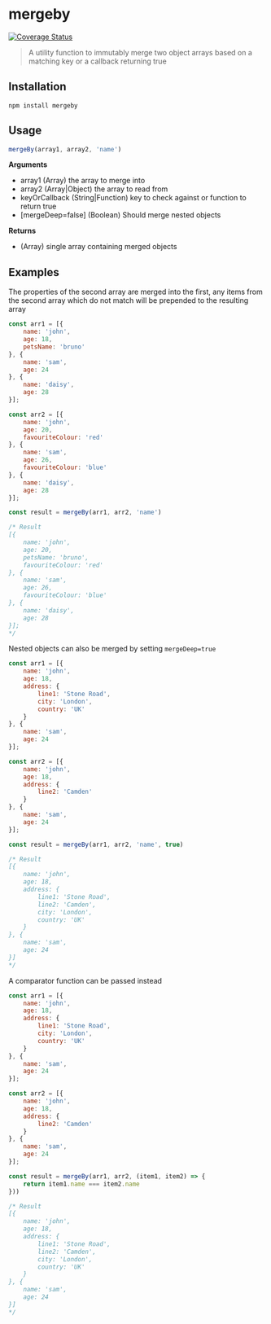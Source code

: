 mergeby
===

[![Coverage Status](https://coveralls.io/repos/github/warrenday/mergeby/badge.svg?branch=master)](https://coveralls.io/github/warrenday/mergeby?branch=master)

> A utility function to immutably merge two object arrays based on a matching key or a callback returning true

Installation
-----------------

    npm install mergeby

Usage
-----------------

```js
mergeBy(array1, array2, 'name')
```

**Arguments**

* array1 (Array) the array to merge into
* array2 (Array|Object) the array to read from
* keyOrCallback (String|Function) key to check against or function to return true
* [mergeDeep=false] (Boolean) Should merge nested objects

**Returns**

* (Array) single array containing merged objects


Examples
-----------------

The properties of the second array are merged into the first, any items from the second array which do not match will be prepended to the resulting array

```js
const arr1 = [{
    name: 'john',
    age: 18,
    petsName: 'bruno'
}, {
    name: 'sam',
    age: 24
}, {
    name: 'daisy',
    age: 28
}];

const arr2 = [{
    name: 'john',
    age: 20,
    favouriteColour: 'red'
}, {
    name: 'sam',
    age: 26,
    favouriteColour: 'blue'
}, {
    name: 'daisy',
    age: 28
}];

const result = mergeBy(arr1, arr2, 'name')

/* Result
[{
    name: 'john',
    age: 20,
    petsName: 'bruno',
    favouriteColour: 'red'
}, {
    name: 'sam',
    age: 26,
    favouriteColour: 'blue'
}, {
    name: 'daisy',
    age: 28
}];
*/

```

Nested objects can also be merged by setting ```mergeDeep=true```

```js
const arr1 = [{
    name: 'john',
    age: 18,
    address: {
        line1: 'Stone Road',
        city: 'London',
        country: 'UK'
    }
}, {
    name: 'sam',
    age: 24
}];

const arr2 = [{
    name: 'john',
    age: 18,
    address: {
        line2: 'Camden'
    }
}, {
    name: 'sam',
    age: 24
}];

const result = mergeBy(arr1, arr2, 'name', true)

/* Result
[{
    name: 'john',
    age: 18,
    address: {
        line1: 'Stone Road',
        line2: 'Camden',
        city: 'London',
        country: 'UK'
    }
}, {
    name: 'sam',
    age: 24
}]
*/

```

A comparator function can be passed instead

```js
const arr1 = [{
    name: 'john',
    age: 18,
    address: {
        line1: 'Stone Road',
        city: 'London',
        country: 'UK'
    }
}, {
    name: 'sam',
    age: 24
}];

const arr2 = [{
    name: 'john',
    age: 18,
    address: {
        line2: 'Camden'
    }
}, {
    name: 'sam',
    age: 24
}];

const result = mergeBy(arr1, arr2, (item1, item2) => {
    return item1.name === item2.name
}))

/* Result
[{
    name: 'john',
    age: 18,
    address: {
        line1: 'Stone Road',
        line2: 'Camden',
        city: 'London',
        country: 'UK'
    }
}, {
    name: 'sam',
    age: 24
}]
*/

```